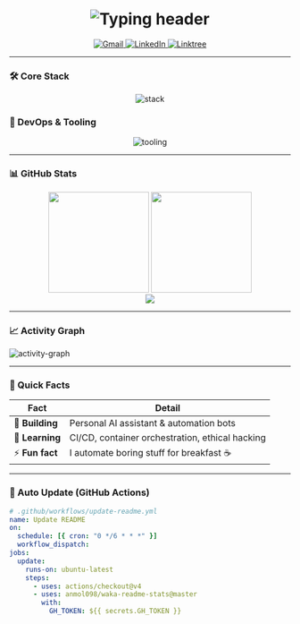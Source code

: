 <!-- ===== FULLY ANIMATED README ===== -->
<!-- Background partikel interaktif -->
<div id="particles-js" style="position:fixed; z-index:-1; top:0; left:0; width:100%; height:100%;"></div>
<script src="https://cdn.jsdelivr.net/npm/particles.js@2.0.0/particles.min.js"></script>
<script>
particlesJS("particles-js", {
  particles: {
    number: { value: 60, density: { enable: true, value_area: 800 } },
    color: { value: "#00ffad" },
    shape: { type: "circle" },
    opacity: { value: 0.5, random: true },
    size: { value: 3, random: true },
    line_linked: { enable: true, distance: 150, color: "#00ffad", opacity: 0.25, width: 1 },
    move: { enable: true, speed: 2 }
  },
  interactivity: {
    detect_on: "canvas",
    events: {
      onhover: { enable: true, mode: "grab" },
      onclick: { enable: true, mode: "push" },
      resize: true
    }
  },
  retina_detect: true
});
</script>

<!-- Header animasi -->
<h1 align="center">
  <img src="https://readme-typing-svg.demolab.com?font=Fira+Code&size=32&duration=2000&pause=1000&color=00FFAD&center=true&vCenter=true&width=435&lines=Hi+%F0%9F%91%8B%2C+I'm+Loopblaze;Automation+Addict+%7C+Cyber+Enthusiast" alt="Typing header" />
</h1>

<!-- Badge kontak -->
<div align="center">
  <a href="mailto:loopblaze@gmail.com">
    <img src="https://img.shields.io/badge/-loopblaze@gmail.com-c14438?style=for-the-badge&logo=gmail&logoColor=white" alt="Gmail"/>
  </a>
  <a href="https://linkedin.com/in/loopblaze">
    <img src="https://img.shields.io/badge/LinkedIn-0077B5?style=for-the-badge&logo=linkedin&logoColor=white" alt="LinkedIn"/>
  </a>
  <a href="https://linktr.ee/loopblaze">
    <img src="https://img.shields.io/badge/Linktree-000000?style=for-the-badge&logo=linktree&logoColor=white" alt="Linktree"/>
  </a>
</div>

---

### 🛠 Core Stack
<p align="center">
  <img src="https://skillicons.dev/icons?i=html,css,js,python" alt="stack"/>
</p>

### 🧪 DevOps & Tooling
<p align="center">
  <img src="https://skillicons.dev/icons?i=docker,linux,github,nodejs,vscode,git" alt="tooling"/>
</p>

---

### 📊 GitHub Stats
<div align="center">
  <img src="https://github-readme-stats.vercel.app/api?username=loopblaze&show_icons=true&theme=radical&hide_border=true&count_private=true" height="180"/>
  <img src="https://github-readme-streak-stats.herokuapp.com/?user=loopblaze&theme=radical&hide_border=true" height="180"/>
</div>
<div align="center">
  <img src="https://github-readme-stats.vercel.app/api/top-langs/?username=loopblaze&layout=compact&theme=radical&hide_border=true"/>
</div>

---

### 📈 Activity Graph
![activity-graph](https://github-readme-activity-graph.vercel.app/graph?username=loopblaze&theme=dracula&hide_border=true)

---

### 🧠 Quick Facts
| Fact | Detail |
|------|--------|
| 🔭 **Building** | Personal AI assistant & automation bots |
| 🌱 **Learning** | CI/CD, container orchestration, ethical hacking |
| ⚡ **Fun fact** | I automate boring stuff for breakfast ☕ |

---

### 🔄 Auto Update (GitHub Actions)
```yml
# .github/workflows/update-readme.yml
name: Update README
on:
  schedule: [{ cron: "0 */6 * * *" }]
  workflow_dispatch:
jobs:
  update:
    runs-on: ubuntu-latest
    steps:
      - uses: actions/checkout@v4
      - uses: anmol098/waka-readme-stats@master
        with:
          GH_TOKEN: ${{ secrets.GH_TOKEN }}
